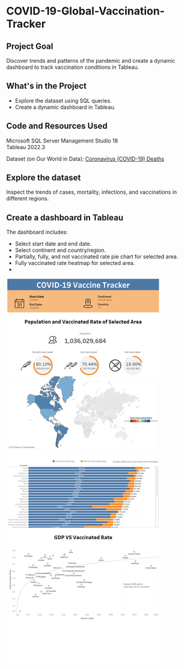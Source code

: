 # COVID-19-Global-Vaccination-Tracker

## Project Goal
Discover trends and patterns of the pandemic and create a dynamic dashboard to track vaccination conditions in Tableau.


## What's in the Project
- Explore the dataset using SQL queries.
- Create a dynamic dashboard in Tableau.


## Code and Resources Used
Microsoft SQL Server Management Studio 18 <br>
Tableau 2022.3 <br>

Dataset (on Our World in Data): [Coronavirus (COVID-19) Deaths](https://ourworldindata.org/covid-deaths)


## Explore the dataset
Inspect the trends of cases, mortality, infections, and vaccinations in different regions.


## Create a dashboard in Tableau
The dashboard includes:
- Select start date and end date.
- Select continent and country/region.
- Partially, fully, and not vaccinated rate pie chart for selected area.
- Fully vaccinated rate heatmap for selected area.
- 

<p align="left" width="100%">    
    <img src="dashboard 1.png">
</p>
